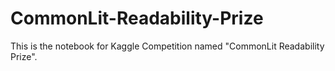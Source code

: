 # CommonLit-Readability-Prize
This is the notebook for Kaggle Competition named "CommonLit Readability Prize".
